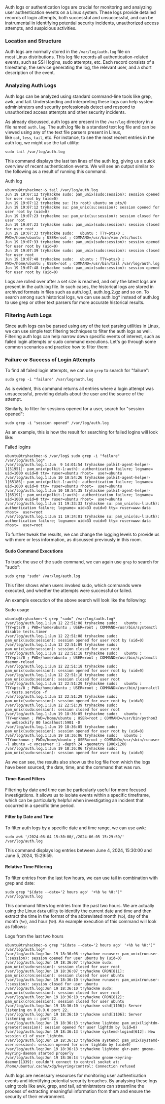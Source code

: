 Auth logs or authentication logs are crucial for monitoring and analyzing user authentication events on a Linux system. These logs provide detailed records of login attempts, both successful and unsuccessful, and can be instrumental in identifying potential security incidents, unauthorized access attempts, and suspicious activities.

### Location and Structure

Auth logs are normally stored in the `/var/log/auth.log` file on most Linux distributions. This log file records all authentication-related events, such as SSH logins, sudo attempts, etc. Each record consists of a timestamp, the service generating the log, the relevant user, and a short description of the event.

### Analyzing Auth Logs

Auth logs can be analyzed using standard command-line tools like grep, awk, and tail. Understanding and interpreting these logs can help system administrators and security professionals detect and respond to unauthorized access attempts and other security incidents.

As already discussed, auth logs are present in the `/var/log` directory in a file named `auth.log`. The auth.log file is a standard text log file and can be viewed using any of the text file parsers present in Linux, like `cat`, `less`, `tail`, etc. For instance, to see the most recent entries in the auth log, we might use the tail utility:

`sudo tail /var/log/auth.log`

This command displays the last ten lines of the auth log, giving us a quick overview of recent authentication events. We will see an output similar to the following as a result of running this command.

Auth log  

```shell-session
ubuntu@tryhackme:~$ tail /var/log/auth.log
Jun 19 19:07:12 tryhackme sudo: pam_unix(sudo:session): session opened for user root by (uid=0)
Jun 19 19:07:12 tryhackme su: (to root) ubuntu on pts/0
Jun 19 19:07:12 tryhackme su: pam_unix(su:session): session opened for user root by (uid=0)
Jun 19 19:07:23 tryhackme su: pam_unix(su:session): session closed for user root
Jun 19 19:07:23 tryhackme sudo: pam_unix(sudo:session): session closed for user root
Jun 19 19:07:33 tryhackme sudo:   ubuntu : TTY=pts/0 ; PWD=/home/ubuntu ; USER=root ; COMMAND=/usr/bin/vim /etc/hosts
Jun 19 19:07:33 tryhackme sudo: pam_unix(sudo:session): session opened for user root by (uid=0)
Jun 19 19:07:39 tryhackme sudo: pam_unix(sudo:session): session closed for user root
Jun 19 19:07:48 tryhackme sudo:   ubuntu : TTY=pts/0 ; PWD=/home/ubuntu ; USER=root ; COMMAND=/usr/bin/tail /var/log/auth.log
Jun 19 19:07:48 tryhackme sudo: pam_unix(sudo:session): session opened for user root by (uid=0)
```

  

Logs are rolled over after a set size is reached, and only the latest logs are present in the auth.log file. In such cases, the historical logs are stored in archived formats in files such as auth.log.1, auth.log.2.gz and so on. To search among such historical logs, we can use auth.log* instead of auth.log to use grep or other text parsers for more accurate historical results.

### Filtering Auth Logs

Since auth logs can be parsed using any of the text parsing utilities in Linux, we can use simple text filtering techniques to filter the auth logs as well. Filtering auth logs can help narrow down specific events of interest, such as failed login attempts or sudo command executions. Let's go through some common scenarios and practice how to filter them:

### Failure or Success of Login Attempts

To find all failed login attempts, we can use `grep` to search for "failure":

`sudo grep -i "failure" /var/log/auth.log`

As is evident, this command returns all entries where a login attempt was unsuccessful, providing details about the user and the source of the attempt.

Similarly, to filter for sessions opened for a user, search for "session opened":

`sudo grep -i "session opened" /var/log/auth.log`

As an example, this is how the result for searching for failed logins will look like:

Failed logins  

```shell-session
ubuntu@tryhackme:~$ /var/log$ sudo grep -i "failure" /var/log/auth.log*
/var/log/auth.log.1:Jun  9 14:01:54 tryhackme polkit-agent-helper-1[51951]: pam_unix(polkit-1:auth): authentication failure; logname= uid=1000 euid=0 tty= ruser=ubuntu rhost=  user=ubuntu
/var/log/auth.log.1:Jun 10 10:54:26 tryhackme polkit-agent-helper-1[65186]: pam_unix(polkit-1:auth): authentication failure; logname= uid=1000 euid=0 tty= ruser=ubuntu rhost=  user=ubuntu
/var/log/auth.log.1:Jun 10 10:54:35 tryhackme polkit-agent-helper-1[65191]: pam_unix(polkit-1:auth): authentication failure; logname= uid=1000 euid=0 tty= ruser=ubuntu rhost=  user=ubuntu
/var/log/auth.log.1:Jun 11 19:33:33 tryhackme su: pam_unix(su-l:auth): authentication failure; logname= uid=33 euid=0 tty= ruser=www-data rhost=  user=root
/var/log/auth.log.1:Jun 11 19:34:01 tryhackme su: pam_unix(su-l:auth): authentication failure; logname= uid=33 euid=0 tty= ruser=www-data rhost=  user=root
```

  

To further tweak the results, we can change the logging levels to provide us with more or less information, as discussed previously in this room.

#### **Sudo Command Executions**

To track the use of the sudo command, we can again use `grep` to search for "sudo":

`sudo grep "sudo" /var/log/auth.log`

This filter shows when users invoked sudo, which commands were executed, and whether the attempts were successful or failed.

An example execution of the above search will look like the following:

Sudo usage  

```shell-session
ubuntu@tryhackme:~$ grep "sudo" /var/log/auth.log*
/var/log/auth.log.1:Jun 12 22:51:08 tryhackme sudo:   ubuntu : TTY=pts/0 ; PWD=/home/ubuntu ; USER=root ; COMMAND=/usr/bin/systemctl disable tests.timer
/var/log/auth.log.1:Jun 12 22:51:08 tryhackme sudo: pam_unix(sudo:session): session opened for user root by (uid=0)
/var/log/auth.log.1:Jun 12 22:51:09 tryhackme sudo: pam_unix(sudo:session): session closed for user root
/var/log/auth.log.1:Jun 12 22:51:18 tryhackme sudo:   ubuntu : TTY=pts/0 ; PWD=/home/ubuntu ; USER=root ; COMMAND=/usr/bin/systemctl daemon-reload
/var/log/auth.log.1:Jun 12 22:51:18 tryhackme sudo: pam_unix(sudo:session): session opened for user root by (uid=0)
/var/log/auth.log.1:Jun 12 22:51:18 tryhackme sudo: pam_unix(sudo:session): session closed for user root
/var/log/auth.log.1:Jun 12 22:51:29 tryhackme sudo:   ubuntu : TTY=pts/0 ; PWD=/home/ubuntu ; USER=root ; COMMAND=/usr/bin/journalctl -u tests.service -f
/var/log/auth.log.1:Jun 12 22:51:29 tryhackme sudo: pam_unix(sudo:session): session opened for user root by (uid=0)
/var/log/auth.log.1:Jun 12 22:51:39 tryhackme sudo: pam_unix(sudo:session): session closed for user root
/var/log/auth.log.1:Jun 19 18:36:05 tryhackme sudo:   ubuntu : TTY=unknown ; PWD=/home/ubuntu ; USER=root ; COMMAND=/usr/bin/python3 -m websockify 80 localhost:5901 -D
/var/log/auth.log.1:Jun 19 18:36:05 tryhackme sudo: pam_unix(sudo:session): session opened for user root by (uid=0)
/var/log/auth.log.1:Jun 19 18:36:06 tryhackme sudo:   ubuntu : TTY=unknown ; PWD=/home/ubuntu ; USER=root ; COMMAND=/usr/sbin/runuser -l ubuntu -c vncserver :1 -depth 24 -geometry 1900x1200
/var/log/auth.log.1:Jun 19 18:36:06 tryhackme sudo: pam_unix(sudo:session): session opened for user root by (uid=0)
```

  

As we can see, the results also show us the log file from which the logs have been sourced, the date, time, and the command that was run.

#### **Time-Based Filters**

Filtering by date and time can be particularly useful for more focused investigations. It allows us to isolate events within a specific timeframe, which can be particularly helpful when investigating an incident that occurred in a specific time period.

#### **Filter by Date and Time**

To filter auth logs by a specific date and time range, we can use awk:

`sudo awk '/2024-06-04 15:30:00/,/2024-06-05 15:29:59/' /var/log/auth.log`

This command displays log entries between June 4, 2024, 15:30:00 and June 5, 2024, 15:29:59.

#### **Relative Time Filtering**

To filter entries from the last few hours, we can use tail in combination with grep and date:

`sudo grep "$(date --date='2 hours ago' '+%b %e %H:')" /var/log/auth.log`

This command filters log entries from the past two hours. We are actually using the Linux `date` utility to identify the current date and time and then extract the time in the format of the abbreviated month (`%b`), day of the month (`%e`), and hour (`%H`). An example execution of this command will look as follows:

Logs from the last two hours

```shell-session
ubuntu@tryhackme:~$ grep "$(date --date='2 hours ago' '+%b %e %H:')" /var/log/auth.log*
/var/log/auth.log:Jun 19 18:36:06 tryhackme runuser: pam_unix(runuser-l:session): session opened for user ubuntu by (uid=0)
/var/log/auth.log:Jun 19 18:36:07 tryhackme sudo: pam_unix(sudo:session): session closed for user root
/var/log/auth.log:Jun 19 18:36:07 tryhackme CRON[811]: pam_unix(cron:session): session closed for user ubuntu
/var/log/auth.log:Jun 19 18:36:10 tryhackme runuser: pam_unix(runuser-l:session): session closed for user ubuntu
/var/log/auth.log:Jun 19 18:36:10 tryhackme sudo: pam_unix(sudo:session): session closed for user root
/var/log/auth.log:Jun 19 18:36:10 tryhackme CRON[812]: pam_unix(cron:session): session closed for user ubuntu
/var/log/auth.log:Jun 19 18:36:10 tryhackme sshd[1106]: Server listening on 0.0.0.0 port 22.
/var/log/auth.log:Jun 19 18:36:10 tryhackme sshd[1106]: Server listening on :: port 22.
/var/log/auth.log:Jun 19 18:36:13 tryhackme lightdm: pam_unix(lightdm-greeter:session): session opened for user lightdm by (uid=0)
/var/log/auth.log:Jun 19 18:36:13 tryhackme systemd-logind[612]: New session c1 of user lightdm.
/var/log/auth.log:Jun 19 18:36:13 tryhackme systemd: pam_unix(systemd-user:session): session opened for user lightdm by (uid=0)
/var/log/auth.log:Jun 19 18:36:13 tryhackme lightdm: gkr-pam: gnome-keyring-daemon started properly
/var/log/auth.log:Jun 19 18:36:14 tryhackme gnome-keyring-daemon[1339]: couldn't connect to control socket at: /home/ubuntu/.cache/xdg/keyring/control: Connection refused
```

  

Auth logs are necessary resources for monitoring user authentication events and identifying potential security breaches. By analysing these logs using tools like awk, grep, and tail, administrators can streamline the process of extracting meaningful information from them and ensure the security of their environment.